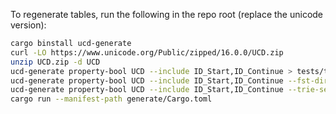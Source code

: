 
To regenerate tables, run the following in the repo root (replace the unicode version):

```bash
cargo binstall ucd-generate
curl -LO https://www.unicode.org/Public/zipped/16.0.0/UCD.zip
unzip UCD.zip -d UCD
ucd-generate property-bool UCD --include ID_Start,ID_Continue > tests/tables/tables.rs
ucd-generate property-bool UCD --include ID_Start,ID_Continue --fst-dir tests/fst
ucd-generate property-bool UCD --include ID_Start,ID_Continue --trie-set > tests/trie/trie.rs
cargo run --manifest-path generate/Cargo.toml
```
